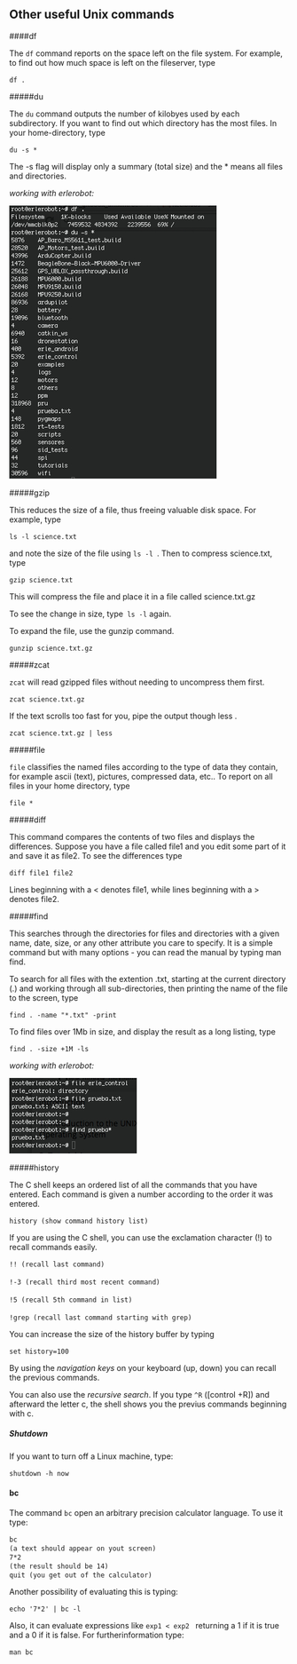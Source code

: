 ## Other useful Unix commands


####df

The `df` command reports on the space left on the file system. For example, to find out how much space is left on the fileserver, type

```
df .
```

#####du

The `du` command outputs the number of kilobyes used by each subdirectory. If you want to find out which directory has the most files. In your home-directory, type

```
du -s *
```

The -s flag will display only a summary (total size) and the * means all files and directories.

*working with erlerobot:*

![img1](img6/1_Fotor.jpg)


#####gzip

This reduces the size of a file, thus freeing valuable disk space. For example, type

```
ls -l science.txt
```

and note the size of the file using `ls -l `. Then to compress science.txt, type

```
gzip science.txt
```

This will compress the file and place it in a file called science.txt.gz

To see the change in size, type` ls -l` again.

To expand the file, use the gunzip command.

```
gunzip science.txt.gz
```

#####zcat

`zcat` will read gzipped files without needing to uncompress them first.

```
zcat science.txt.gz
```

If the text scrolls too fast for you, pipe the output though less .

```
zcat science.txt.gz | less
```

#####file

`file` classifies the named files according to the type of data they contain, for example ascii (text), pictures, compressed data, etc.. To report on all files in your home directory, type

```
file *
```

#####diff

This command compares the contents of two files and displays the differences. Suppose you have a file called file1 and you edit some part of it and save it as file2. To see the differences type

```
diff file1 file2
```

Lines beginning with a < denotes file1, while lines beginning with a > denotes file2.

#####find

This searches through the directories for files and directories with a given name, date, size, or any other attribute you care to specify. It is a simple command but with many options - you can read the manual by typing man find.

To search for all files with the extention .txt, starting at the current directory (.) and working through all sub-directories, then printing the name of the file to the screen, type

```
find . -name "*.txt" -print
```

To find files over 1Mb in size, and display the result as a long listing, type

```
find . -size +1M -ls
```

*working with erlerobot:*

![img2](img6/2_Fotor.jpg)


#####history

The C shell keeps an ordered list of all the commands that you have entered. Each command is given a number according to the order it was entered.

```
history (show command history list)
```

If you are using the C shell, you can use the exclamation character (!) to recall commands easily.

```
!! (recall last command)

!-3 (recall third most recent command)

!5 (recall 5th command in list)

!grep (recall last command starting with grep)
 ```


You can increase the size of the history buffer by typing

```
set history=100
```
By using the *navigation keys* on your keyboard (up, down) you can recall the previous commands.

You can also use the *recursive search*. If you type `^R` ([control +R]) and afterward the letter c, the shell shows you the previus commands beginning with c.

##### Shutdown

If you want to turn off a Linux machine, type:
```
shutdown -h now
```
#### bc

 The command `bc` open an arbitrary precision calculator language. To use it type:
 ```
 bc
 (a text should appear on yout screen)
 7*2
 (the result should be 14)
 quit (you get out of the calculator)
 ```
 Another possibility of evaluating this is typing:
 ```
 echo '7*2' | bc -l
 ```

 Also, it can evaluate expressions like `exp1 < exp2 `
returning a 1 if it is true and a 0 if it is false.
For furtherinformation type:
```
man bc
```

